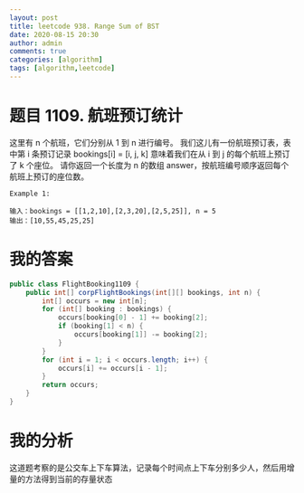 ```yaml
---
layout: post
title: leetcode 938. Range Sum of BST
date: 2020-08-15 20:30
author: admin
comments: true
categories: [algorithm]
tags: [algorithm,leetcode]
---
```


# 题目 1109. 航班预订统计

这里有 n 个航班，它们分别从 1 到 n 进行编号。
我们这儿有一份航班预订表，表中第 i 条预订记录 bookings[i] = [i, j, k] 意味着我们在从 i 到 j 的每个航班上预订了 k 个座位。
请你返回一个长度为 n 的数组 answer，按航班编号顺序返回每个航班上预订的座位数。

```
Example 1:

输入：bookings = [[1,2,10],[2,3,20],[2,5,25]], n = 5
输出：[10,55,45,25,25]
```

# 我的答案
```java
public class FlightBooking1109 {
    public int[] corpFlightBookings(int[][] bookings, int n) {
        int[] occurs = new int[n];
        for (int[] booking : bookings) {
            occurs[booking[0] - 1] += booking[2];
            if (booking[1] < n) {
                occurs[booking[1]] -= booking[2];
            }
        }
        for (int i = 1; i < occurs.length; i++) {
            occurs[i] += occurs[i - 1];
        }
        return occurs;
    }
}
```
# 我的分析
这道题考察的是公交车上下车算法，记录每个时间点上下车分别多少人，然后用增量的方法得到当前的存量状态
